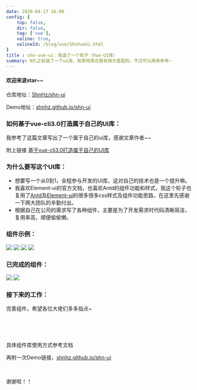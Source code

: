 ```yaml
---
date: 2020-04-17 16:00 
config: {
    top: false,
    dir: false,
    tag: ['vue'],
    valine: true,
    valineId: /blog/vue/ShnVueUi.html
}
title : shn-vue-ui：我造了一个轮子（Vue-UI库）
summary: N久之前造了一个ui库，和常用库还是有很大差距的，不过可以用来参考~
---
```

#### 欢迎来波star~~

<el-backtop :visibility-height="0"></el-backtop>

<p>仓库地址：<a href="https://github.com/ShnHz/shn-ui" target="_blank" rel="nofollow noopener noreferrer">ShnHz/shn-ui</a></p>

<p>Demo地址：<a href="https://shnhz.github.io/shn-ui/#/component/installation" target="_blank" rel="nofollow noopener noreferrer">shnhz.github.io/shn-ui</a></p>

### 如何基于vue-cli3.0打造属于自己的UI库：

我参考了这篇文章写出了一个属于自己的ui库，感谢文章作者~~

<p>附上链接 <a href="https://juejin.im/post/5c95c61f6fb9a070c40acf65" target="_blank" rel="">基于vue-cli3.0打造属于自己的UI库</a></p>

### 为什么要写这个UI库：

<ul>
<li>想要写一个从0到1，全程参与开发的UI库，这对自己的技术也是一个提升嘛。</li><li>我喜欢Element-ui的官方文档，也喜欢Antd的组件功能和样式，我这个轮子也复用了<a href="https://ant.design/index-cn" target="_blank" rel="nofollow noopener noreferrer">Antd</a>及<a href="https://element.eleme.io/#/zh-CN" target="_blank" rel="nofollow noopener noreferrer">Element-ui</a>的很多很多css样式及组件功能思路，在这里先感谢一下两大团队的辛勤付出。<br></li><li>根据自己在公司的需求写了各种组件，主要是为了开发需求时代码清晰简洁，复用率高，顺便偷偷懒。</li>
</ul>

### 组件示例：

<img src="https://cdn.chenyingshuang.cn/blog/vue/ShnVueUi/1.jpg" />
<img src="https://cdn.chenyingshuang.cn/blog/vue/ShnVueUi/2.jpg" />
<img src="https://cdn.chenyingshuang.cn/blog/vue/ShnVueUi/3.jpg" />
<img src="https://cdn.chenyingshuang.cn/blog/vue/ShnVueUi/4.jpg" />

### 已完成的组件：

<img src="https://cdn.chenyingshuang.cn/blog/vue/ShnVueUi/5.jpg" />
<img src="https://cdn.chenyingshuang.cn/blog/vue/ShnVueUi/6.jpg" />

### 接下来的工作：

完善组件，希望各位大佬们多多指点~

<br>
<br>
<br>

具体组件库使用方式参考文档

<p>再附一次Demo链接，<a href="https://shnhz.github.io/shn-ui/#/component/installation" target="_blank" rel="nofollow noopener noreferrer">shnhz.github.io/shn-ui</a></p>

<br>

<p>谢谢啦！！</p>